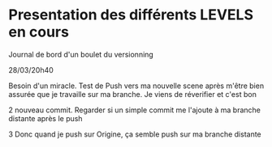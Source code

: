 # Presentation des différents LEVELS en cours


Journal de bord d'un boulet du versionning

28/03/20h40


Besoin d'un miracle. Test de Push vers ma nouvelle scene après m'être bien assurée que je travaille sur ma branche. Je viens de réverifier et c'est bon


2 nouveau commit. Regarder si un simple commit me l'ajoute à ma branche distante après le push

3 Donc quand je push sur Origine, ça semble push sur ma branche distante
